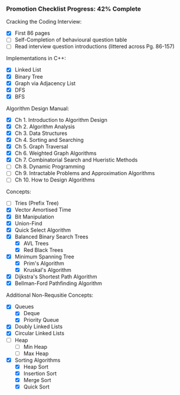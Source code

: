### Promotion Checklist Progress: **42% Complete**

Cracking the Coding Interview:

- [X] First 86 pages
- [ ] Self-Completion of behavioural question table
- [ ] Read interview question introductions (littered across Pg. 86-157)

Implementations in C++:

- [X] Linked List
- [X] Binary Tree
- [X] Graph via Adjacency List
- [X] DFS
- [X] BFS

Algorithm Design Manual:

- [X] Ch 1. Introduction to Algorithm Design
- [X] Ch 2. Algorithm Analysis
- [X] Ch 3. Data Structures
- [X] Ch 4. Sorting and Searching
- [X] Ch 5. Graph Traversal
- [X] Ch 6. Weighted Graph Algorithms
- [X] Ch 7. Combinatorial Search and Hueristic Methods
- [ ] Ch 8. Dynamic Programming
- [ ] Ch 9. Intractable Problems and Approximation Algorithms
- [ ] Ch 10. How to Design Algorithms

Concepts:

- [ ] Tries (Prefix Tree)
- [X] Vector Amortised Time
- [X] Bit Manipulation
- [X] Union-Find
- [X] Quick Select Algorithm
- [X] Balanced Binary Search Trees
  - [X] AVL Trees
  - [X] Red Black Trees
- [X] Minimum Spanning Tree
  - [X] Prim's Algorithm
  - [X] Kruskal's Algorithm
- [X] Dijkstra's Shortest Path Algorithm
- [X] Bellman-Ford Pathfinding Algorithm

Additional Non-Requsitie Concepts:

- [X] Queues
  - [X] Deque
  - [X] Priority Queue
- [X] Doubly Linked Lists
- [X] Circular Linked Lists
- [ ] Heap
  - [ ] Min Heap
  - [ ] Max Heap
- [X] Sorting Algorithms
  - [X] Heap Sort
  - [X] Insertion Sort
  - [X] Merge Sort
  - [X] Quick Sort